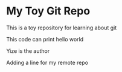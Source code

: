 # My Toy Git Repo

This is a toy repository for learning about git

This code can print hello world

Yize is the author

Adding a line for my remote repo